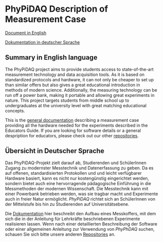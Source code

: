 # PhyPiDAQ  Description of Measurement Case

[Document in English](Documentation_en.md)

[Dokumentation in deutscher Sprache](Dokumentation_de.md)


## Summary in English language  

The PhyPiDAQ project aims to provide students access to state-of-the-art measurement technology and data
acquisition tools. As it is based on standardized protocols and hardware, it can not only be cheaper to
set up than similar offers but also gives a great educational introduction in methods of modern science.
Additionally, the measuring technology can be run off a power bank, making it portable and allowing great
experiments in nature. This project targets students from middle school up to undergraduates at the university
level with great matching educational concepts.
  
This is the [general documentation](Documentation_en.md) describing a
measurement case providing all the hardware needed for the experiments described in the Educators Guide. 
If you are looking for software details or a general despription for educators, please check out our
other [repositories](https://github.com/PhyPiDAQ).

## Übersicht in Deutscher Sprache

Das PhyPiDAQ-Projekt zielt darauf ab, Studierenden und SchülerInnen Zugang zu modernster Messtechnik
und Datenerfassung zu geben. Da es auf offenen, standardisierten Protokollen und und leicht verfügbarer
Hardware basiert, kann es nicht nur kostengünstig eingerichtet werden, sondern bietet auch eine 
hervorragende pädagogische Einführung in die Messmethoden der modernen Wissenschaft. Die Messtechnik 
kann mit einer Powerbank betrieben werden, was sie tragbar macht und Experimente auch in freier Natur
ermöglicht. *PhyPiDAQ* richtet sich an SchülerInnen von der Mittelstufe bis hin zu Studierenden auf Universitätsebene. 

Die [Dokumentation](Dokumentation_de.md) hier beschreibt den Aufbau eines Messkoffers, mit dem
sich die in der Anleitung für Lehrkräfte beschriebenen Experimente realisieren lassen. 
Wenn nach einer detaillierten Beschreibung der Software oder einer allgemeinen
Anleitung  zur Verwendung von *PhyPhDAQ* suchen, schauen Sie sich bitte unsere anderen
[Repositories](https://github.com/PhyPiDAQ) an.

